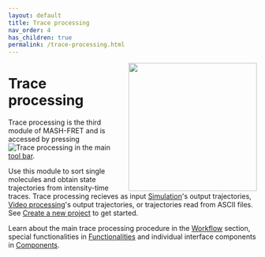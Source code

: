 ```yaml
---
layout: default
title: Trace processing
nav_order: 4
has_children: true
permalink: /trace-processing.html
---
```


<img src="assets/images/logos/logo-trace-processing_noname_400px.png" width="260" style="float:right; margin-left: 15px;"/>

# Trace processing

Trace processing is the third module of MASH-FRET and is accessed by pressing 
![Trace processing](assets/images/gui/TP-but-trace-processing.png "Trace processing") in the main 
[tool bar](Getting_started.html#interface).

Use this module to sort single molecules and obtain state trajectories from intensity-time traces. 
Trace processing recieves as input 
[Simulation](simulation.html)'s output trajectories, 
[Video processing](video-processing.html)'s output trajectories, or trajectories read from ASCII files. 
See 
[Create a new project](Getting_started.html#create-a-new-project) to get started. 

Learn about the main trace processing procedure in the 
[Workflow](trace-processing/workflow.html) section, special functionalities in 
[Functionalities](trace-processing/functionalities.html) and individual interface components in 
[Components](trace-processing/components.html).

